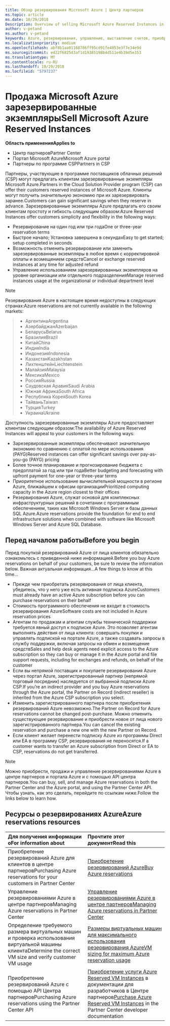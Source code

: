 ```yaml
---
title: Обзор резервирования Microsoft Azure | Центр партнеров
ms.topic: article
ms.date: 10/29/2018
Description: Overview of selling Microsoft Azure Reserved Instances in CSP.
author: v-petand
ms.author: v-petand
keywords: Azure, резервирования, управление, выставление счетов, приобретение, Azure RI, зарезервированные экземпляры Azure
ms.localizationpriority: medium
ms.openlocfilehash: abf8b1aa01168786ff95cd91fe4853e3f7e34e9d
ms.sourcegitcommit: ed22f6825d3af1d19385198b4d511e4b39d5e353
ms.translationtype: MT
ms.contentlocale: ru-RU
ms.lasthandoff: 10/29/2018
ms.locfileid: "5797237"
---
```

# <a name="sell-microsoft-azure-reserved-instances"></a><span data-ttu-id="4fd2a-103">Продажа Microsoft Azure зарезервированные экземпляры</span><span class="sxs-lookup"><span data-stu-id="4fd2a-103">Sell Microsoft Azure Reserved Instances</span></span> 

**<span data-ttu-id="4fd2a-104">Область применения</span><span class="sxs-lookup"><span data-stu-id="4fd2a-104">Applies to</span></span>**

-  <span data-ttu-id="4fd2a-105">Центр партнеров</span><span class="sxs-lookup"><span data-stu-id="4fd2a-105">Partner Center</span></span>
-  <span data-ttu-id="4fd2a-106">Портал Microsoft Azure</span><span class="sxs-lookup"><span data-stu-id="4fd2a-106">Microsoft Azure portal</span></span>
-  <span data-ttu-id="4fd2a-107">Партнеры по программе CSP</span><span class="sxs-lookup"><span data-stu-id="4fd2a-107">Partners in CSP</span></span>

<span data-ttu-id="4fd2a-108">Партнеры, участвующие в программе поставщиков облачных решений (CSP) могут предлагать клиентам зарезервированные экземпляры Microsoft Azure.</span><span class="sxs-lookup"><span data-stu-id="4fd2a-108">Partners in the Cloud Solution Provider program (CSP) can offer their customers reserved instances of Microsoft Azure.</span></span> <span data-ttu-id="4fd2a-109">Клиенты могут получить значительную экономию при их зарезервировать заранее.</span><span class="sxs-lookup"><span data-stu-id="4fd2a-109">Customers can gain significant savings when they reserve in advance.</span></span> <span data-ttu-id="4fd2a-110">Зарезервированные экземпляры Azure предлагать его своим клиентам простоту и гибкость следующим образом:</span><span class="sxs-lookup"><span data-stu-id="4fd2a-110">Azure Reserved Instances offer customers simplicity and flexibility in the following ways:</span></span>

-   <span data-ttu-id="4fd2a-111">Резервирование на один год или три года</span><span class="sxs-lookup"><span data-stu-id="4fd2a-111">One or three-year reservation terms</span></span> 
-   <span data-ttu-id="4fd2a-112">Быстрое начало; Установка завершена в секундах</span><span class="sxs-lookup"><span data-stu-id="4fd2a-112">Easy to get started; setup completed in seconds</span></span> 
-   <span data-ttu-id="4fd2a-113">Возможность отменить резервирование или заменить зарезервированные экземпляры в любое время с корректировкой оплаты и возмещением средств</span><span class="sxs-lookup"><span data-stu-id="4fd2a-113">Cancel or exchange reserved instances at any time for adjusted refund</span></span> 
-   <span data-ttu-id="4fd2a-114">Управление использованием зарезервированных экземпляров на уровне организации или отдельного подразделения</span><span class="sxs-lookup"><span data-stu-id="4fd2a-114">Manage reserved instances usage at the organizational or individual department level</span></span> 

> [!NOTE]  
> <span data-ttu-id="4fd2a-115">Резервирования Azure в настоящее время недоступны в следующих странах:</span><span class="sxs-lookup"><span data-stu-id="4fd2a-115">Azure reservations are not currently available in the following markets:</span></span>
  
> * <span data-ttu-id="4fd2a-116">Аргентина</span><span class="sxs-lookup"><span data-stu-id="4fd2a-116">Argentina</span></span>
> * <span data-ttu-id="4fd2a-117">Азербайджан</span><span class="sxs-lookup"><span data-stu-id="4fd2a-117">Azerbaijan</span></span>
> * <span data-ttu-id="4fd2a-118">Беларусь</span><span class="sxs-lookup"><span data-stu-id="4fd2a-118">Belarus</span></span>
> * <span data-ttu-id="4fd2a-119">Бразилия</span><span class="sxs-lookup"><span data-stu-id="4fd2a-119">Brazil</span></span>
> * <span data-ttu-id="4fd2a-120">Китай</span><span class="sxs-lookup"><span data-stu-id="4fd2a-120">China</span></span>
> * <span data-ttu-id="4fd2a-121">Индия</span><span class="sxs-lookup"><span data-stu-id="4fd2a-121">India</span></span>
> * <span data-ttu-id="4fd2a-122">Индонезия</span><span class="sxs-lookup"><span data-stu-id="4fd2a-122">Indonesia</span></span>
> * <span data-ttu-id="4fd2a-123">Казахстан</span><span class="sxs-lookup"><span data-stu-id="4fd2a-123">Kazakhstan</span></span>
> * <span data-ttu-id="4fd2a-124">Лихтенштейн</span><span class="sxs-lookup"><span data-stu-id="4fd2a-124">Liechtenstein</span></span>
> * <span data-ttu-id="4fd2a-125">Малайзия</span><span class="sxs-lookup"><span data-stu-id="4fd2a-125">Malaysia</span></span>
> * <span data-ttu-id="4fd2a-126">Мексика</span><span class="sxs-lookup"><span data-stu-id="4fd2a-126">Mexico</span></span>
> * <span data-ttu-id="4fd2a-127">Россия</span><span class="sxs-lookup"><span data-stu-id="4fd2a-127">Russia</span></span>
> * <span data-ttu-id="4fd2a-128">Саудовская Аравия</span><span class="sxs-lookup"><span data-stu-id="4fd2a-128">Saudi Arabia</span></span>
> * <span data-ttu-id="4fd2a-129">Южная Африка</span><span class="sxs-lookup"><span data-stu-id="4fd2a-129">South Africa</span></span>
> * <span data-ttu-id="4fd2a-130">Республика Корея</span><span class="sxs-lookup"><span data-stu-id="4fd2a-130">South Korea</span></span>
> * <span data-ttu-id="4fd2a-131">Тайвань</span><span class="sxs-lookup"><span data-stu-id="4fd2a-131">Taiwan</span></span>
> * <span data-ttu-id="4fd2a-132">Турция</span><span class="sxs-lookup"><span data-stu-id="4fd2a-132">Turkey</span></span>
> * <span data-ttu-id="4fd2a-133">Украина</span><span class="sxs-lookup"><span data-stu-id="4fd2a-133">Ukraine</span></span>

<span data-ttu-id="4fd2a-134">Доступность зарезервированные экземпляры Azure предоставляет клиентам следующим образом:</span><span class="sxs-lookup"><span data-stu-id="4fd2a-134">The availability of Azure Reserved Instances will appeal to your customers in the following ways:</span></span>

-   <span data-ttu-id="4fd2a-135">Зарезервированные экземпляры обеспечивают значительную экономию по сравнению с оплатой по мере использования (PAYG)</span><span class="sxs-lookup"><span data-stu-id="4fd2a-135">Reserved instances can offer significant savings over pay-as-you-go (PAYG) pricing</span></span>
-   <span data-ttu-id="4fd2a-136">Более точное планирование и прогнозирование бюджета с предоплатой за год или три года</span><span class="sxs-lookup"><span data-stu-id="4fd2a-136">Better budgeting and forecasting with upfront payment for one-year or three-year terms</span></span> 
-   <span data-ttu-id="4fd2a-137">Приоритетное использование вычислительной мощности в регионе Azure, ближайшем к офисам организации</span><span class="sxs-lookup"><span data-stu-id="4fd2a-137">Prioritized computing capacity in the Azure region closest to their offices</span></span>  
-   <span data-ttu-id="4fd2a-138">Резервирования Azure, служат основой для комплексных инфраструктурных решений в сочетании с программным обеспечением, таких как Microsoft Windows Server и базы данных SQL Azure.</span><span class="sxs-lookup"><span data-stu-id="4fd2a-138">Azure reservations provide the foundation for end to end infrastructure solutions when combined with software like Microsoft Windows Server and Azure SQL Database.</span></span>   

## <a name="before-you-begin"></a><span data-ttu-id="4fd2a-139">Перед началом работы</span><span class="sxs-lookup"><span data-stu-id="4fd2a-139">Before you begin</span></span>

<span data-ttu-id="4fd2a-140">Перед покупкой резервирований Azure от лица клиентов обязательно ознакомьтесь с приведенной ниже информацией.</span><span class="sxs-lookup"><span data-stu-id="4fd2a-140">Before you buy Azure reservations on behalf of your customers, be sure to review the information below.</span></span> <span data-ttu-id="4fd2a-141">Важная актуальная информация...</span><span class="sxs-lookup"><span data-stu-id="4fd2a-141">A few things to know at this time…</span></span>

-   <span data-ttu-id="4fd2a-142">Прежде чем приобретать резервирования от лица клиента, убедитесь, что у него уже есть активная подписка Azure</span><span class="sxs-lookup"><span data-stu-id="4fd2a-142">Customers must already have an active Azure subscription before you can purchase reservations on their behalf</span></span>  
-   <span data-ttu-id="4fd2a-143">Стоимость программного обеспечения не входит в стоимость резервирования Azure</span><span class="sxs-lookup"><span data-stu-id="4fd2a-143">Software costs are not included in Azure reservation prices</span></span> 
-   <span data-ttu-id="4fd2a-144">Агентам по продажам и агентам службы технической поддержки требуется явный доступ к подписке Azure. Это позволяет агентам выполнять действия от лица клиента: совершать покупки и управлять подпиской на портале Azure, а также создавать запросы в службу поддержки, включая запросы на обмен и возмещение средств</span><span class="sxs-lookup"><span data-stu-id="4fd2a-144">Sales and help desk agents need explicit access to the Azure subscription so they can buy or manage it in the Azure portal and file support requests, including for exchanges and refunds, on behalf of the customer</span></span>  
-   <span data-ttu-id="4fd2a-145">Если вы непрямой поставщик и покупаете резервирования Azure через портал Azure, зарегистрированный партнер (непрямой торговый посредник) наследуется от выбранной подписки Azure CSP.</span><span class="sxs-lookup"><span data-stu-id="4fd2a-145">If you’re an indirect provider and you buy Azure reservations through the Azure portal, the Partner on Record (indirect reseller) is inherited from the Azure CSP subscription you select.</span></span> 
-   <span data-ttu-id="4fd2a-146">Изменить зарегистрированного партнера после приобретения резервирований Azure невозможно.</span><span class="sxs-lookup"><span data-stu-id="4fd2a-146">The Partner on Record for Azure reservations cannot be changed post-purchase.</span></span> <span data-ttu-id="4fd2a-147">Можно отменить существующее резервирование и приобрести новое от лица нового зарегистрированного партнера.</span><span class="sxs-lookup"><span data-stu-id="4fd2a-147">You can cancel the existing reservation and purchase a new one with the new Partner on Record.</span></span> 
-   <span data-ttu-id="4fd2a-148">Если клиент желает перенести подписку Azure из программы Direct или EA в программу CSP, резервирования не переносятся.</span><span class="sxs-lookup"><span data-stu-id="4fd2a-148">If a customer wants to transfer an Azure subscription from Direct or EA to CSP, reservations do not get transferred.</span></span> 

>[!NOTE]
> <span data-ttu-id="4fd2a-149">Можно приобрести, продажи и управление резервированиями Azure в центре партнеров и портала Azure и с помощью API центра партнеров.</span><span class="sxs-lookup"><span data-stu-id="4fd2a-149">You can buy, sell, and manage Azure reservations in both the Partner Center and the Azure portal, and using the Partner Center API.</span></span> <span data-ttu-id="4fd2a-150">Чтобы узнать, как это сделать, перейдите по ссылкам ниже.</span><span class="sxs-lookup"><span data-stu-id="4fd2a-150">Follow the links below to learn how.</span></span> 

## <a name="azure-reservations-resources"></a><span data-ttu-id="4fd2a-151">Ресурсы о резервированиях Azure</span><span class="sxs-lookup"><span data-stu-id="4fd2a-151">Azure reservations resources</span></span>
|**<span data-ttu-id="4fd2a-152">Для получения информации о</span><span class="sxs-lookup"><span data-stu-id="4fd2a-152">For information about</span></span>**   |**<span data-ttu-id="4fd2a-153">Прочтите этот документ</span><span class="sxs-lookup"><span data-stu-id="4fd2a-153">Read this</span></span>**    |
|:-----------------------------|:-----------------|
|<span data-ttu-id="4fd2a-154">Приобретение резервирований Azure для клиентов в центре партнеров</span><span class="sxs-lookup"><span data-stu-id="4fd2a-154">Purchasing Azure reservations for your customers in Partner Center</span></span>   |[<span data-ttu-id="4fd2a-155">Приобретение резервирований Azure</span><span class="sxs-lookup"><span data-stu-id="4fd2a-155">Buy Azure reservations</span></span>](azure-reservations-buying.md)
|<span data-ttu-id="4fd2a-156">Управление резервированиями Azure в центре партнеров</span><span class="sxs-lookup"><span data-stu-id="4fd2a-156">Managing Azure reservations in Partner Center</span></span> | [<span data-ttu-id="4fd2a-157">Управление резервированиями Azure в центре партнеров</span><span class="sxs-lookup"><span data-stu-id="4fd2a-157">Managing Azure reservations in Partner Center</span></span>](azure-reservations-manage.md)
|<span data-ttu-id="4fd2a-158">Определение требуемого размера виртуальных машин и проверка использования виртуальной машины клиента</span><span class="sxs-lookup"><span data-stu-id="4fd2a-158">Determine the correct VM size and verify customer VM usage</span></span>   |[<span data-ttu-id="4fd2a-159">Размеры виртуальных машин для максимального использования резервирования Azure</span><span class="sxs-lookup"><span data-stu-id="4fd2a-159">VM sizing for maximum Azure reservation usage</span></span>](azure-usage.md)   |
|<span data-ttu-id="4fd2a-160">Приобретение резервирований Azure с помощью API Центра партнеров</span><span class="sxs-lookup"><span data-stu-id="4fd2a-160">Purchasing Azure reservations using the Partner Center API</span></span> | <span data-ttu-id="4fd2a-161">[Приобретение услуги Azure Reserved VM Instances](https://docs.microsoft.com/partner-center/develop/purchase-azure-reservations) в документации для разработчиков в Центре партнеров</span><span class="sxs-lookup"><span data-stu-id="4fd2a-161">[Purchase Azure Reserved VM Instances](https://docs.microsoft.com/partner-center/develop/purchase-azure-reservations) in the Partner Center developer documentation</span></span>

 

